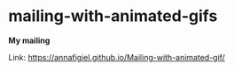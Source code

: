 # mailing-with-animated-gifs

**My mailing**

Link: https://annafigiel.github.io/Mailing-with-animated-gif/


